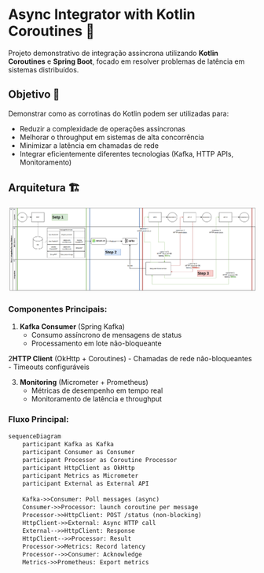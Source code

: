 # Async Integrator with Kotlin Coroutines 🚀

Projeto demonstrativo de integração assíncrona utilizando **Kotlin Coroutines** e **Spring Boot**, focado em resolver problemas de latência em sistemas distribuídos.

## Objetivo 🎯
Demonstrar como as corrotinas do Kotlin podem ser utilizadas para:
- Reduzir a complexidade de operações assíncronas
- Melhorar o throughput em sistemas de alta concorrência
- Minimizar a latência em chamadas de rede
- Integrar eficientemente diferentes tecnologias (Kafka, HTTP APIs, Monitoramento)

## Arquitetura 🏗️
![img_1.png](./img_1.png)

### Componentes Principais:
1. **Kafka Consumer** (Spring Kafka)
    - Consumo assíncrono de mensagens de status
    - Processamento em lote não-bloqueante

2**HTTP Client** (OkHttp + Coroutines)
    - Chamadas de rede não-bloqueantes
    - Timeouts configuráveis

3. **Monitoring** (Micrometer + Prometheus)
    - Métricas de desempenho em tempo real
    - Monitoramento de latência e throughput

### Fluxo Principal:
```mermaid
sequenceDiagram
    participant Kafka as Kafka
    participant Consumer as Consumer
    participant Processor as Coroutine Processor
    participant HttpClient as OkHttp
    participant Metrics as Micrometer
    participant External as External API
    
    Kafka->>Consumer: Poll messages (async)
    Consumer->>Processor: launch coroutine per message
    Processor->>HttpClient: POST /status (non-blocking)
    HttpClient->>External: Async HTTP call
    External-->>HttpClient: Response
    HttpClient-->>Processor: Result
    Processor->>Metrics: Record latency
    Processor-->>Consumer: Acknowledge
    Metrics->>Prometheus: Export metrics
```